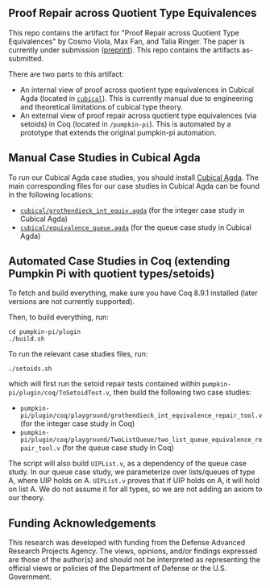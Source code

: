 ## Proof Repair across Quotient Type Equivalences

This repo contains the artifact for "Proof Repair across Quotient Type Equivalences" by Cosmo Viola, Max Fan, and Talia Ringer. The paper is currently under submission ([preprint](https://arxiv.org/abs/2310.06959)). This repo contains the artifacts as-submitted.

There are two parts to this artifact:

- An internal view of proof across quotient type equivalences in Cubical Agda (located in [`cubical`](cubical)). This is currently manual due to engineering and theoretical limitations of cubical type theory.
- An external view of proof repair across quotient type equivalences (via setoids) in Coq (located in `/pumpkin-pi`). This is automated by a prototype that extends the original pumpkin-pi automation.

## Manual Case Studies in Cubical Agda
To run our Cubical Agda case studies, you should install [Cubical Agda](https://github.com/agda/cubical).
The main corresponding files for our case studies in Cubical Agda can be found in the following locations:

- [`cubical/grothendieck_int_equiv.agda`](cubical/grothendieck_int_equivalence.agda) (for the integer case study in Cubical Agda)
- [`cubical/equivalence_queue.agda`](cubical/two_list_queue_equivalence.agda) (for the queue case study in Cubical Agda)


## Automated Case Studies in Coq (extending Pumpkin Pi with quotient types/setoids)
To fetch and build everything, make sure you have Coq 8.9.1 installed (later versions are not currently supported).

Then, to build everything, run:
```
cd pumpkin-pi/plugin
./build.sh
```

To run the relevant case studies files, run:
```
./setoids.sh
```

which will first run the setoid repair tests contained within `pumpkin-pi/plugin/coq/ToSetoidTest.v`, then build the following two case studies:
- `pumpkin-pi/plugin/coq/playground/grothendieck_int_equivalence_repair_tool.v` (for the integer case study in Coq)
- `pumpkin-pi/plugin/coq/playground/TwoListQueue/two_list_queue_equivalence_repair_tool.v` (for the queue case study in Coq)

The script will also build `UIPList.v`, as a dependency of the queue case study. 
In our queue case study, we parameterize over lists/queues of type A, where UIP holds on A. `UIPList.v` proves that if UIP holds on A, it will hold on list A. 
We do not assume it for all types, so we are not adding an axiom to our theory. 


## Funding Acknowledgements
This research was developed with funding from the Defense Advanced Research Projects Agency. 
The views, opinions, and/or findings expressed are those of the author(s) and should not be interpreted as representing the official views or policies of the Department of Defense or the U.S. Government.
